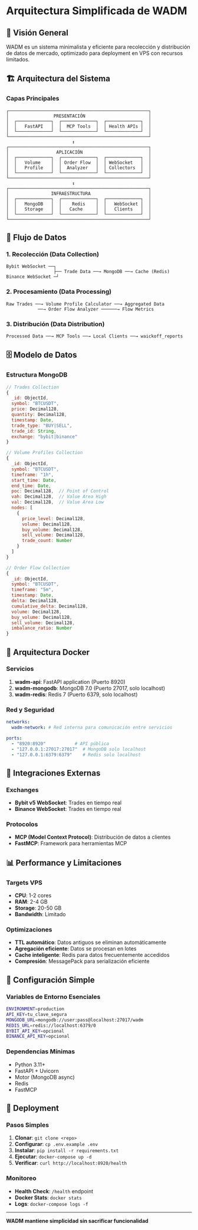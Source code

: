 # Arquitectura Simplificada de WADM

## 🎯 Visión General

WADM es un sistema minimalista y eficiente para recolección y distribución de datos de mercado, optimizado para deployment en VPS con recursos limitados.

## 🏗️ Arquitectura del Sistema

### Capas Principales

```
┌─────────────────────────────────────────────────────┐
│                 PRESENTACIÓN                        │
│  ┌─────────────┐  ┌─────────────┐  ┌─────────────┐  │
│  │   FastAPI   │  │  MCP Tools  │  │ Health APIs │  │
│  └─────────────┘  └─────────────┘  └─────────────┘  │
└─────────────────────────────────────────────────────┘
                         ↕
┌─────────────────────────────────────────────────────┐
│                  APLICACIÓN                         │
│  ┌─────────────┐  ┌─────────────┐  ┌─────────────┐  │
│  │   Volume    │  │ Order Flow  │  │ WebSocket   │  │
│  │   Profile   │  │  Analyzer   │  │ Collectors  │  │
│  └─────────────┘  └─────────────┘  └─────────────┘  │
└─────────────────────────────────────────────────────┘
                         ↕
┌─────────────────────────────────────────────────────┐
│                INFRAESTRUCTURA                      │
│  ┌─────────────┐  ┌─────────────┐  ┌─────────────┐  │
│  │   MongoDB   │  │    Redis    │  │   WebSocket │  │
│  │   Storage   │  │   Cache     │  │   Clients   │  │
│  └─────────────┘  └─────────────┘  └─────────────┘  │
└─────────────────────────────────────────────────────┘
```

## 🔄 Flujo de Datos

### 1. Recolección (Data Collection)
```
Bybit WebSocket ──┐
                  ├── Trade Data ──→ MongoDB ──→ Cache (Redis)
Binance WebSocket ─┘
```

### 2. Procesamiento (Data Processing)
```
Raw Trades ──→ Volume Profile Calculator ──→ Aggregated Data
            ──→ Order Flow Analyzer ──────→ Flow Metrics
```

### 3. Distribución (Data Distribution)
```
Processed Data ──→ MCP Tools ──→ Local Clients ──→ waickoff_reports
```

## 🗄️ Modelo de Datos

### Estructura MongoDB
```javascript
// Trades Collection
{
  _id: ObjectId,
  symbol: "BTCUSDT",
  price: Decimal128,
  quantity: Decimal128,
  timestamp: Date,
  trade_type: "BUY|SELL",
  trade_id: String,
  exchange: "bybit|binance"
}

// Volume Profiles Collection
{
  _id: ObjectId,
  symbol: "BTCUSDT",
  timeframe: "1h",
  start_time: Date,
  end_time: Date,
  poc: Decimal128,  // Point of Control
  vah: Decimal128,  // Value Area High
  val: Decimal128,  // Value Area Low
  nodes: [
    {
      price_level: Decimal128,
      volume: Decimal128,
      buy_volume: Decimal128,
      sell_volume: Decimal128,
      trade_count: Number
    }
  ]
}

// Order Flow Collection
{
  _id: ObjectId,
  symbol: "BTCUSDT",
  timeframe: "5m",
  timestamp: Date,
  delta: Decimal128,
  cumulative_delta: Decimal128,
  volume: Decimal128,
  buy_volume: Decimal128,
  sell_volume: Decimal128,
  imbalance_ratio: Number
}
```

## 🐳 Arquitectura Docker

### Servicios
1. **wadm-api**: FastAPI application (Puerto 8920)
2. **wadm-mongodb**: MongoDB 7.0 (Puerto 27017, solo localhost)
3. **wadm-redis**: Redis 7 (Puerto 6379, solo localhost)

### Red y Seguridad
```yaml
networks:
  wadm-network: # Red interna para comunicación entre servicios

ports:
  - "8920:8920"           # API pública
  - "127.0.0.1:27017:27017"  # MongoDB solo localhost
  - "127.0.0.1:6379:6379"    # Redis solo localhost
```

## 🔌 Integraciones Externas

### Exchanges
- **Bybit v5 WebSocket**: Trades en tiempo real
- **Binance WebSocket**: Trades en tiempo real

### Protocolos
- **MCP (Model Context Protocol)**: Distribución de datos a clientes
- **FastMCP**: Framework para herramientas MCP

## 📊 Performance y Limitaciones

### Targets VPS
- **CPU**: 1-2 cores
- **RAM**: 2-4 GB
- **Storage**: 20-50 GB
- **Bandwidth**: Limitado

### Optimizaciones
- **TTL automático**: Datos antiguos se eliminan automáticamente
- **Agregación eficiente**: Datos se procesan en lotes
- **Cache inteligente**: Redis para datos frecuentemente accedidos
- **Compresión**: MessagePack para serialización eficiente

## 🔧 Configuración Simple

### Variables de Entorno Esenciales
```bash
ENVIRONMENT=production
API_KEY=tu_clave_segura
MONGODB_URL=mongodb://user:pass@localhost:27017/wadm
REDIS_URL=redis://localhost:6379/0
BYBIT_API_KEY=opcional
BINANCE_API_KEY=opcional
```

### Dependencias Mínimas
- Python 3.11+
- FastAPI + Uvicorn
- Motor (MongoDB async)
- Redis
- FastMCP

## 🚀 Deployment

### Pasos Simples
1. **Clonar**: `git clone <repo>`
2. **Configurar**: `cp .env.example .env`
3. **Instalar**: `pip install -r requirements.txt`
4. **Ejecutar**: `docker-compose up -d`
5. **Verificar**: `curl http://localhost:8920/health`

### Monitoreo
- **Health Check**: `/health` endpoint
- **Docker Stats**: `docker stats`
- **Logs**: `docker-compose logs -f`

---

**WADM mantiene simplicidad sin sacrificar funcionalidad**
